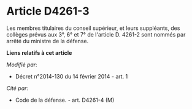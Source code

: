 # Article D4261-3

Les membres titulaires du conseil supérieur, et leurs suppléants, des collèges prévus aux 3°, 6° et 7° de l'article D. 4261-2
sont nommés par arrêté du ministre de la défense.

**Liens relatifs à cet article**

_Modifié par_:

  - Décret n°2014-130 du 14 février 2014 - art. 1

_Cité par_:

  - Code de la défense. - art. D4261-4 (M)
